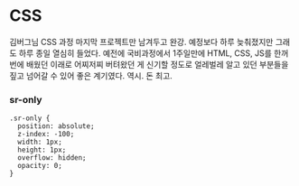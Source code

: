# CSS
김버그님 CSS 과정 마지막 프로젝트만 남겨두고 완강. 예정보다 하루 늦춰졌지만 그래도 하루 종일 열심히 들었다. 예전에 국비과정에서 1주일만에 HTML, CSS, JS를 한꺼번에 배웠던 이래로 어찌저찌 버텨왔던 게 신기할 정도로 얼레벌레 알고 있던 부분들을 짚고 넘어갈 수 있어 좋은 계기였다. 역시. 돈 최고.

### sr-only
```
.sr-only {
  position: absolute;
  z-index: -100;
  width: 1px;
  height: 1px;
  overflow: hidden;
  opacity: 0;
}
```